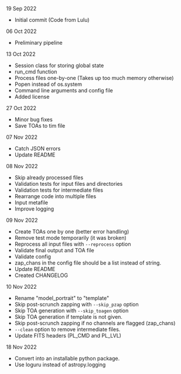 19 Sep 2022
 - Initial commit (Code from Lulu)

06 Oct 2022
 - Preliminary pipeline

13 Oct 2022
 - Session class for storing global state
 - run_cmd function
 - Process files one-by-one (Takes up too much memory otherwise)
 - Popen instead of os.system
 - Command line arguments and config file
 - Added license

27 Oct 2022
 - Minor bug fixes
 - Save TOAs to tim file

07 Nov 2022
 - Catch JSON errors
 - Update README

08 Nov 2022
 - Skip already processed files
 - Validation tests for input files and directories
 - Validation tests for intermediate files
 - Rearrange code into multiple files
 - Input metafile
 - Improve logging

09 Nov 2022
 - Create TOAs one by one (better error handling)
 - Remove test mode temporarily (it was broken)
 - Reprocess all input files with `--reprocess` option
 - Validate final output and TOA file
 - Validate config
 - zap_chans in the config file should be a list instead of string.
 - Update README
 - Created CHANGELOG

10 Nov 2022
 - Rename "model_portrait" to "template"
 - Skip post-scrunch zapping with `--skip_pzap` option
 - Skip TOA generation with `--skip_toagen` option
 - Skip TOA generation if template is not given.
 - Skip post-scrunch zapping if no channels are flagged (zap_chans)
 - `--clean` option to remove intermediate files.
 - Update FITS headers (PL_CMD and PL_LVL)

 18 Nov 2022
 - Convert into an installable python package.
 - Use loguru instead of astropy.logging 